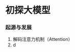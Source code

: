# 初探大模型
### 起源与发展
1. 解码注意力机制（Attention）
2. d
<!--stackedit_data:
eyJoaXN0b3J5IjpbLTE1NjcxNjQxNywtOTc1NDgyNzUzLC05MD
M5OTUzOTMsODQ2NjUzMzUxXX0=
-->
